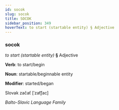 ```yaml
---
id: socok
slug: socok
title: SOCOK
sidebar_position: 349
hoverText: to start (startable entity) § Adjective
---
```


### socok

*to start (startable entity)* **§** Adjective

**Verb**: to start/begin

**Noun**: startable/beginnable entity

**Modifier**: started/began

Slovak začať [ˈzat͡ʃac]

*Balto-Slavic Language Family*